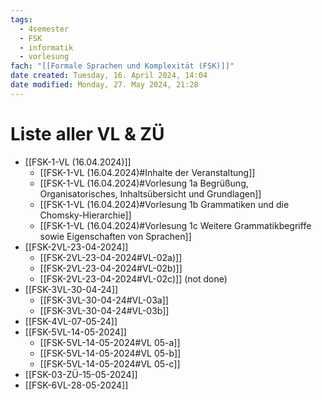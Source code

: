 ```yaml
---
tags:
  - 4semester
  - FSK
  - informatik
  - vorlesung
fach: "[[Formale Sprachen und Komplexität (FSK)]]"
date created: Tuesday, 16. April 2024, 14:04
date modified: Monday, 27. May 2024, 21:28
---
```


# Liste aller VL & ZÜ

- [[FSK-1-VL (16.04.2024)]]
	- [[FSK-1-VL (16.04.2024)#Inhalte der Veranstaltung]]
	- [[FSK-1-VL (16.04.2024)#Vorlesung 1a Begrüßung, Organisatorisches, Inhaltsübersicht und Grundlagen]]
	- [[FSK-1-VL (16.04.2024)#Vorlesung 1b Grammatiken und die Chomsky-Hierarchie]]
	- [[FSK-1-VL (16.04.2024)#Vorlesung 1c Weitere Grammatikbegriffe sowie Eigenschaften von Sprachen]]
- [[FSK-2VL-23-04-2024]]
	- [[FSK-2VL-23-04-2024#VL-02a)]]
	- [[FSK-2VL-23-04-2024#VL-02b)]]
	- [[FSK-2VL-23-04-2024#VL-02c)]] (not done)
- [[FSK-3VL-30-04-24]]
	- [[FSK-3VL-30-04-24#VL-03a]]
	- [[FSK-3VL-30-04-24#VL-03b]]
- [[FSK-4VL-07-05-24]]
- [[FSK-5VL-14-05-2024]]
	- [[FSK-5VL-14-05-2024#VL 05-a]]
	- [[FSK-5VL-14-05-2024#VL 05-b]]
	- [[FSK-5VL-14-05-2024#VL 05-c]]
- [[FSK-03-ZÜ-15-05-2024]]
- [[FSK-6VL-28-05-2024]]